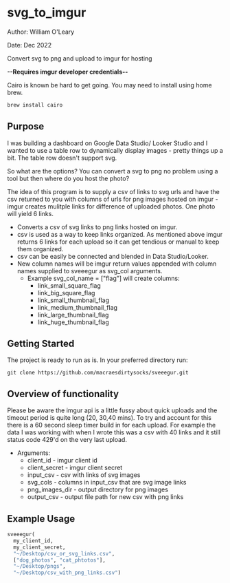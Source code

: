 # svg_to_imgur

Author: William O'Leary

Date: Dec 2022

Convert svg to png and upload to imgur for hosting

**--Requires imgur developer credentials--**

Cairo is known be hard to get going.  You may need to install using home brew.

```bash
brew install cairo 
```

## Purpose

I was building a dashboard on Google Data Studio/ Looker Studio and I wanted to use a table row to dynamically display images - pretty things up a bit. The table row doesn't support svg.  

So what are the options?  You can convert a svg to png no problem using a tool but then where do you host the photo?  

The idea of this program is to supply a csv of links to svg urls and have the csv returned to you with columns of urls for png images hosted on imgur - imgur creates mulitple links for difference of uploaded photos.  One photo will yield 6 links.

* Converts a csv of svg links to png links hosted on imgur.
* csv is used as a way to keep links organized. As mentioned above imgur returns 6 links for each upload so it can get tendious or manual to keep them organized.
* csv can be easily be connected and blended in Data Studio/Looker.
* New column names will be imgur return values appended with column names supplied to sveeegur as svg_col arguments.
  * Example svg_col_name = ["flag"] will create columns:
    * link_small_square_flag
    * link_big_square_flag
    * link_small_thumbnail_flag
    * link_medium_thumbnail_flag
    * link_large_thumbnail_flag
    * link_huge_thumbnail_flag

## Getting Started

The project is ready to run as is.  In your preferred directory run:

```git clone https://github.com/macraesdirtysocks/sveeegur.git```

## Overview of functionality

Please be aware the imgur api is a little fussy about quick uploads and the timeout period is quite long (20, 30,40 mins). To try and account for this there is a 60 second sleep timer build in for each upload. For example the data I was working with when I wrote this was a csv with 40 links and it still status code 429'd on the very last upload.

* Arguments:
  * client_id - imgur client id
  * client_secret - imgur client secret
  * input_csv - csv with links of svg images
  * svg_cols - columns in input_csv that are svg image links
  * png_images_dir - output directory for png images
  * output_csv - output file path for new csv with png links

## Example Usage

```python
sveeegur(
  my_client_id, 
  my_client_secret, 
  "~/Desktop/csv_or_svg_links.csv", 
  ["dog_photos", "cat_phtotos"],
  "~/Desktop/pngs", 
  "~/Desktop/csv_with_png_links.csv")

```
